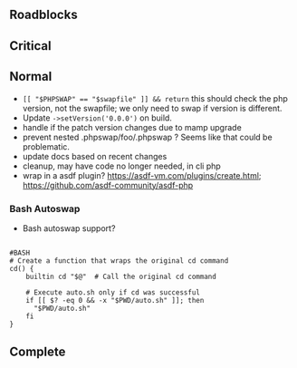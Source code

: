 ## Roadblocks

## Critical

## Normal

- `[[ "$PHPSWAP" == "$swapfile" ]] && return` this should check the php version, not the swapfile; we only need to swap if version is different.
- Update `->setVersion('0.0.0')` on build.
- handle if the patch version changes due to mamp upgrade
- prevent nested .phpswap/foo/.phpswap ? Seems like that could be problematic.
- update docs based on recent changes
- cleanup, may have code no longer needed, in cli php
- wrap in a asdf plugin? https://asdf-vm.com/plugins/create.html; https://github.com/asdf-community/asdf-php

### Bash Autoswap

- Bash autoswap support?

```shell  
 
#BASH  
# Create a function that wraps the original cd command
cd() {
    builtin cd "$@"  # Call the original cd command

    # Execute auto.sh only if cd was successful
    if [[ $? -eq 0 && -x "$PWD/auto.sh" ]]; then
      "$PWD/auto.sh"
    fi
}
```

## Complete
